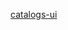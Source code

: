[catalogs-ui](https://docs.google.com/document/d/1xrNPATWCQm9iDJd7cDl1JKdw20YTEUC2YULDAbU9tBw/edit)
